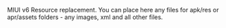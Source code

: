 MIUI v6 Resource replacement.
You can place here any files for apk/res or apr/assets folders - any images, xml and all other files.
